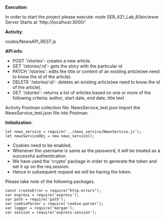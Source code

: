 **Execution**:

In order to start the project please execute:
node SER_421_Lab_6/bin/www
Server Starts at 'http://localhost:3000/'


**Activity**:

routes/NewsAPI_REST.js

**API info**:
 
* POST '/stories'- creates a new article.
* GET '/stories/:id'- gets the story with the particular id
* PATCH '/stories': edits the title or content of an existing article(we need to know the id of the article).
* DELETE '/stories/:id'- deletes an existing article(we need to know the id of the article).
* GET '/stories'- returns a list of articles based on one or more of the following criteria: author, start date, end date, title text

Activity Postman collection file: NewsService_test.json
Import the NewsService_test.json file into Postman.

 

**Initialization**:

```
let news_service = require('../news_service/NewsService.js');
let newsServiceObj = new news_service();
```

* Cookies need to be enabled.
* Whenever the username is same as the password, it will be treated as a successful authentication.
* We have used the 'crypto' package in order to generate the token and set it up on the req.session.
* Hence in subsequent request we will be having the token.


Please take note of the following packages.
```
const createError = require("http-errors");
var express = require('express');
var path = require('path');
var cookieParser = require('cookie-parser');
var logger = require('morgan');
var session = require('express-session');

```
